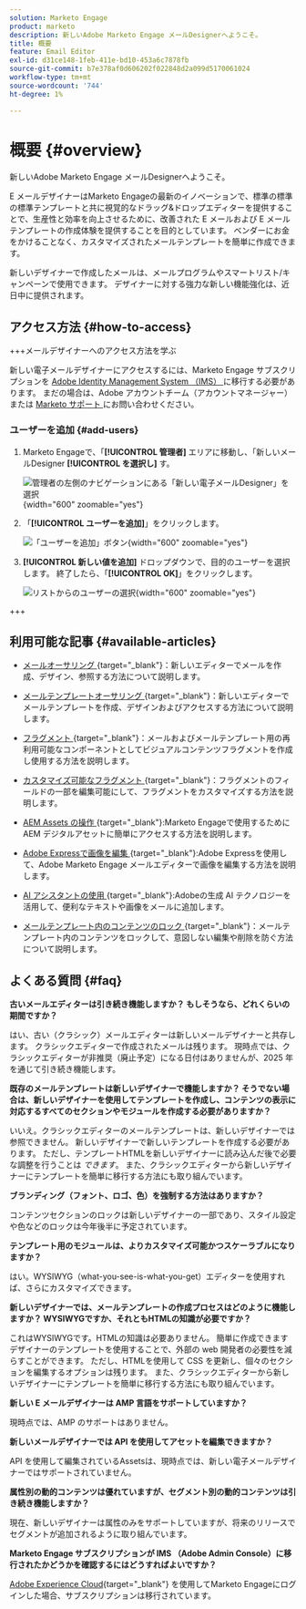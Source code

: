 ```yaml
---
solution: Marketo Engage
product: marketo
description: 新しいAdobe Marketo Engage メールDesignerへようこそ。
title: 概要
feature: Email Editor
exl-id: d31ce148-1feb-411e-bd10-453a6c7878fb
source-git-commit: b7e378af0d606202f022848d2a099d5170061024
workflow-type: tm+mt
source-wordcount: '744'
ht-degree: 1%

---
```


# 概要 {#overview}

新しいAdobe Marketo Engage メールDesignerへようこそ。

E メールデザイナーはMarketo Engageの最新のイノベーションで、標準の標準の標準テンプレートと共に視覚的なドラッグ&amp;ドロップエディターを提供することで、生産性と効率を向上させるために、改善された E メールおよび E メールテンプレートの作成体験を提供することを目的としています。 ベンダーにお金をかけることなく、カスタマイズされたメールテンプレートを簡単に作成できます。

新しいデザイナーで作成したメールは、メールプログラムやスマートリスト/キャンペーンで使用できます。 デザイナーに対する強力な新しい機能強化は、近日中に提供されます。

## アクセス方法 {#how-to-access}

+++メールデザイナーへのアクセス方法を学ぶ

新しい電子メールデザイナーにアクセスするには、Marketo Engage サブスクリプションを [Adobe Identity Management System （IMS） ](https://experienceleague.adobe.com/ja/docs/marketo/using/product-docs/administration/marketo-with-adobe-identity/adobe-identity-management-overview) に移行する必要があります。 まだの場合は、Adobe アカウントチーム（アカウントマネージャー）または [Marketo サポート ](https://nation.marketo.com/t5/support/ct-p/Support) にお問い合わせください。

### ユーザーを追加 {#add-users}

1. Marketo Engageで、「**[!UICONTROL 管理者]** エリアに移動し、「新しいメールDesigner **[!UICONTROL を選択し]** す。

   ![ 管理者の左側のナビゲーションにある「新しい電子メールDesigner」を選択 ](assets/overview-1.png){width="600" zoomable="yes"}

1. 「**[!UICONTROL ユーザーを追加]**」をクリックします。

   ![ 「ユーザーを追加」ボタン ](assets/overview-2.png){width="600" zoomable="yes"}

1. **[!UICONTROL 新しい値を追加]** ドロップダウンで、目的のユーザーを選択します。 終了したら、「**[!UICONTROL OK]**」をクリックします。

   ![ リストからのユーザーの選択 ](assets/overview-3.png){width="600" zoomable="yes"}

+++

## 利用可能な記事 {#available-articles}

* [ メールオーサリング ](/help/marketo/product-docs/email-marketing/email-designer/email-authoring.md){target="_blank"}：新しいエディターでメールを作成、デザイン、参照する方法について説明します。

* [ メールテンプレートオーサリング ](/help/marketo/product-docs/email-marketing/email-designer/email-template-authoring.md){target="_blank"}：新しいエディターでメールテンプレートを作成、デザインおよびアクセスする方法について説明します。

* [ フラグメント ](/help/marketo/product-docs/email-marketing/email-designer/fragments.md){target="_blank"}：メールおよびメールテンプレート用の再利用可能なコンポーネントとしてビジュアルコンテンツフラグメントを作成し使用する方法を説明します。

* [ カスタマイズ可能なフラグメント ](/help/marketo/product-docs/email-marketing/email-designer/customizable-fragments.md){target="_blank"}：フラグメントのフィールドの一部を編集可能にして、フラグメントをカスタマイズする方法を説明します。

* [AEM Assets の操作 ](/help/marketo/product-docs/email-marketing/email-designer/aem-assets.md){target="_blank"}:Marketo Engageで使用するためにAEM デジタルアセットに簡単にアクセスする方法を説明します。

* [Adobe Expressで画像を編集 ](/help/marketo/product-docs/email-marketing/email-designer/edit-images-adobe-express.md){target="_blank"}:Adobe Expressを使用して、Adobe Marketo Engage メールエディターで画像を編集する方法を説明します。

* [AI アシスタントの使用 ](/help/marketo/product-docs/email-marketing/email-designer/ai-assistant.md){target="_blank"}:Adobeの生成 AI テクノロジーを活用して、便利なテキストや画像をメールに追加します。

* [ メールテンプレート内のコンテンツのロック ](/help/marketo/product-docs/email-marketing/email-designer/content-locking.md){target="_blank"}：メールテンプレート内のコンテンツをロックして、意図しない編集や削除を防ぐ方法について説明します。

## よくある質問 {#faq}

**古いメールエディターは引き続き機能しますか？ もしそうなら、どれくらいの期間ですか？**

はい、古い（クラシック）メールエディターは新しいメールデザイナーと共存します。 クラシックエディターで作成されたメールは残ります。 現時点では、クラシックエディターが非推奨（廃止予定）になる日付はありませんが、2025 年を通じて引き続き機能します。

**既存のメールテンプレートは新しいデザイナーで機能しますか？ そうでない場合は、新しいデザイナーを使用してテンプレートを作成し、コンテンツの表示に対応するすべてのセクションやモジュールを作成する必要がありますか？**

いいえ。クラシックエディターのメールテンプレートは、新しいデザイナーでは参照できません。 新しいデザイナーで新しいテンプレートを作成する必要があります。 ただし、テンプレートHTMLを新しいデザイナーに読み込んだ後で必要な調整を行うことは _できます_。 また、クラシックエディターから新しいデザイナーにテンプレートを簡単に移行する方法にも取り組んでいます。

**ブランディング（フォント、ロゴ、色）を強制する方法はありますか？**

コンテンツセクションのロックは新しいデザイナーの一部であり、スタイル設定や色などのロックは今年後半に予定されています。

**テンプレート用のモジュールは、よりカスタマイズ可能かつスケーラブルになりますか？**

はい。WYSIWYG（what-you-see-is-what-you-get）エディターを使用すれば、さらにカスタマイズできます。

**新しいデザイナーでは、メールテンプレートの作成プロセスはどのように機能しますか？ WYSIWYGですか、それともHTMLの知識が必要ですか？**

これはWYSIWYGです。HTMLの知識は必要ありません。 簡単に作成できます
デザイナーのテンプレートを使用することで、外部の web 開発者の必要性を減らすことができます。 ただし、HTMLを使用して CSS を更新し、個々のセクションを編集するオプションは残ります。 また、クラシックエディターから新しいデザイナーにテンプレートを簡単に移行する方法にも取り組んでいます。

**新しい E メールデザイナーは AMP 言語をサポートしていますか？**

現時点では、AMP のサポートはありません。

**新しいメールデザイナーでは API を使用してアセットを編集できますか？**

API を使用して編集されているAssetsは、現時点では、新しい電子メールデザイナーではサポートされていません。

**属性別の動的コンテンツは優れていますが、セグメント別の動的コンテンツは引き続き機能しますか？**

現在、新しいデザイナーは属性のみをサポートしていますが、将来のリリースでセグメントが追加されるように取り組んでいます。

**Marketo Engage サブスクリプションが IMS （Adobe Admin Console）に移行されたかどうかを確認するにはどうすればよいですか？**

[Adobe Experience Cloud](https://experiencecloud.adobe.com/){target="_blank"} を使用してMarketo Engageにログインした場合、サブスクリプションは移行されています。

